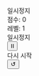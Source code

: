
<!DOCTYPE html>
<html>
<head>
  <title>Basic Tetris HTML Game</title>
  <meta charset="UTF-8">
  <style>
  /**
   * 기본 HTML 구조 및 스타일 설정
   * 
   * 이 섹션은 테트리스 게임의 기본 HTML 구조와 초기 스타일을 정의합니다.
   * - DOCTYPE 선언으로 HTML5 문서임을 명시
   * - 'Basic Tetris HTML Game'이라는 제목 설정
   * - UTF-8 문자 인코딩 사용
   * - html과 body 요소의 높이를 100%로 설정하고 마진 제거
   */
  /**
   * html과 body 요소의 기본 스타일 설정
   *
   * 이 CSS 규칙은 html과 body 요소에 대한 기본 스타일을 정의합니다.
   * - 높이를 100%로 설정하여 전체 뷰포트를 차지하도록 합니다.
   * - 마진을 0으로 설정하여 브라우저 기본 여백을 제거합니다.
   * 
   * 이렇게 설정함으로써 게임 컨테이너가 전체 화면을 채우도록 합니다.
   */
  html, body {
    height: 100%;
    margin: 0;
  }

  /**
   * body 요소의 스타일 설정
   *
   * 이 CSS 규칙은 body 요소에 대한 스타일을 정의합니다.
   * - 배경색을 검정색으로 설정하여 게임의 어두운 분위기를 조성합니다.
   * - flexbox를 사용하여 내용을 중앙에 배치합니다.
   * - align-items와 justify-content를 center로 설정하여 수직, 수평 중앙 정렬을 합니다.
   * 
   * 이렇게 설정함으로써 게임 캔버스가 화면 중앙에 위치하게 됩니다.
   */
  body {
    background: black;
    display: flex;
    align-items: center;
    justify-content: center;
  }

  /**
   * 게임 컨테이너 스타일
   * 
   * 게임 영역과 사이드 패널을 수평으로 배치합니다.
   */
  #game-container {
    display: flex;
    align-items: flex-end; /* 하단 정렬 */
  }

  /**
   * 게임 캔버스 스타일
   * 
   * 게임 보드의 테두리를 흰색으로 설정합니다.
   */
  canvas#game {
    border: 1px solid white;
  }

  /**
   * 사이드 패널 스타일
   * 
   * 게임 정보, 컨트롤, 다음 조각 미리보기를 수직으로 배치합니다.
   */
  #side-panel {
    display: flex;
    flex-direction: column;
    justify-content: space-between;
    align-items: center;
    height: 640px;
    margin-left: 20px;
  }

  /**
   * 게임 정보 스타일
   * 
   * 점수와 레벨 정보를 표시합니다.
   */
  #game-info {
    color: white;
    font-size: 20px;
    text-align: left;
  }

  /**
   * 다음 조각 미리보기 캔버스 스타일
   */
  #next-piece {
    border: 1px solid white;
  }

  /**
   * 게임 컨트롤 영역 스타일
   */
  #game-controls {
    display: flex;
    flex-direction: column;
    align-items: center;
    margin: 20px 0;
  }

  /**
   * 컨트롤 그룹 스타일
   * 
   * 각 컨트롤 버튼과 라벨을 그룹화합니다.
   */
  .control-group {
    display: flex;
    flex-direction: column;
    align-items: center;
    margin-bottom: 10px;
  }

  /**
   * 컨트롤 라벨 스타일
   */
  .control-label {
    color: white;
    font-size: 18px;
    margin-bottom: 5px;
  }

  /**
   * 일시정지 및 다시 시작 버튼 공통 스타일
   */
  #pause-button, #restart-button {
    background-color: rgba(255, 255, 255, 0.7);
    border: none;
    border-radius: 5px;
    padding: 10px 15px;
    font-size: 18px;
    cursor: pointer;
    width: 100px;
  }

  /**
   * 버튼 호버 효과
   */
  #pause-button:hover, #restart-button:hover {
    background-color: rgba(255, 255, 255, 0.9);
  }

  /**
   * 일시정지 오버레이 스타일
   * 
   * 게임이 일시정지될 때 표시되는 반투명 오버레이
   */
  #pause-overlay {
    position: absolute;
    top: 0;
    left: 0;
    width: 100%;
    height: 100%;
    background-color: rgba(0, 0, 0, 0.5);
    display: none;
    justify-content: center;
    align-items: center;
    z-index: 20;
  }

  /**
   * 일시정지 텍스트 스타일
   */
  #pause-text {
    color: white;
    font-size: 24px;
    font-weight: bold;
  }

  /**
   * 일시정지 메뉴 스타일
   */
  #pause-menu {
    display: flex;
    flex-direction: column;
    align-items: center;
    margin: 20px 0;
    color: white;
    font-size: 18px;
  }

  /**
   * 일시정지 버튼 스타일
   */
  #pause-button {
    background-color: rgba(255, 255, 255, 0.7);
    border: none;
    border-radius: 5px;
    padding: 10px 15px;
    font-size: 18px;
    cursor: pointer;
    margin-top: 10px;
  }

  /**
   * 일시정지 버튼 호버 효과
   */
  #pause-button:hover {
    background-color: rgba(255, 255, 255, 0.9);
  }

  /**
   * 다시 시작 버튼 스타일
   */
  #restart-button {
    background-color: rgba(255, 255, 255, 0.7);
    border: none;
    border-radius: 5px;
    padding: 10px 15px;
    font-size: 18px;
    cursor: pointer;
    margin-top: 10px;
  }

  /**
   * 다시 시작 버튼 호버 효과
   */
  #restart-button:hover {
    background-color: rgba(255, 255, 255, 0.9);
  }
  </style>
</head>
<body>
<!-- 게임 컨테이너 -->
<div id="game-container">
  <!-- 게임 영역 -->
  <div id="game-area">
    <!-- 테트리스 게임 캔버스 -->
    <canvas width="320" height="640" id="game"></canvas>
    <!-- 일시정지 오버레이 -->
    <div id="pause-overlay">
      <div id="pause-text">일시정지</div>
    </div>
  </div>
  <!-- 사이드 패널 -->
  <div id="side-panel">
    <!-- 게임 정보 (점수, 레벨) -->
    <div id="game-info">
      <div id="score">점수: <span id="score-value">0</span></div>
      <div id="level">레벨: <span id="level-value">1</span></div>
    </div>
    <!-- 게임 컨트롤 (일시정지, 다시 시작) -->
    <div id="game-controls">
      <div class="control-group">
        <div class="control-label">일시정지</div>
        <button id="pause-button">II</button>
      </div>
      <div class="control-group">
        <div class="control-label">다시 시작</div>
        <button id="restart-button">↺</button>
      </div>
    </div>
    <!-- 다음 조각 미리보기 -->
    <canvas width="96" height="96" id="next-piece"></canvas>
  </div>
</div>
<!-- 효과음 -->
<audio id="clearSound" src="clear_sound.mp3"></audio>
<script>
// 게임 상수 및 변수
const canvas = document.getElementById('game');
const context = canvas.getContext('2d');
const grid = 32;
const tetrominoSequence = [];

// 게임 상태
let playfield = [];
let score = 0;
let level = 1;
let speed = 35;
let isPaused = false;
let rAF = null;
let count = 0;
let tetromino = null;
let nextTetromino = null;
let gameOver = false;

const clearSound = document.getElementById('clearSound');

// 초기 게임 필드 생성
for (let row = -2; row < 20; row++) {
  playfield[row] = [];

  for (let col = 0; col < 10; col++) {
    playfield[row][col] = 0;
  }
}

// 테트로미노 모양 정의
const tetrominos = {
  'I': [[0,0,0,0], [1,1,1,1], [0,0,0,0], [0,0,0,0]],
  'J': [[1,0,0], [1,1,1], [0,0,0]],
  'L': [[0,0,1], [1,1,1], [0,0,0]],
  'O': [[1,1], [1,1]],
  'S': [[0,1,1], [1,1,0], [0,0,0]],
  'Z': [[1,1,0], [0,1,1], [0,0,0]],
  'T': [[0,1,0], [1,1,1], [0,0,0]]
};


// 테트로미노 색상
const colors = {
  'I': 'cyan',
  'O': 'yellow',
  'T': 'purple',
  'S': 'green',
  'Z': 'red',
  'J': 'blue',
  'L': 'orange'
};

/**
 * 랜덤 정수 생성 함수
 * 
 * @param {number} min - 최소값
 * @param {number} max - 최대값
 * @returns {number} min과 max 사이의 랜덤 정수
 */
function getRandomInt(min, max) {
  min = Math.ceil(min);
  max = Math.floor(max);

  return Math.floor(Math.random() * (max - min + 1)) + min;
}


/**
 * 새로운 테트로미노 시퀀스 생성
 * 
 * 모든 테트로미노 타입을 포함하는 랜덤 시퀀스를 생성합니다.
 */
function generateSequence() {
  const sequence = ['I', 'J', 'L', 'O', 'S', 'T', 'Z'];

  while (sequence.length) {
    const rand = getRandomInt(0, sequence.length - 1);
    const name = sequence.splice(rand, 1)[0];
    tetrominoSequence.push(name);
  }
}

/**
 * 다음 테트로미노 가져오기
 * 
 * @returns {Object} 다음 테트로미노의 정보 (이름, 매트릭스, 시작 위치)
 */
function getNextTetromino() {
  if (tetrominoSequence.length === 0) {
    generateSequence();
  }

  const name = tetrominoSequence.pop();
  const matrix = tetrominos[name];

  const col = playfield[0].length / 2 - Math.ceil(matrix[0].length / 2);
  const row = name === 'I' ? -1 : -2;

  return {
    name: name,
    matrix: matrix,
    row: row,
    col: col
  };
}

/**
 * 테트로미노 회전
 * 
 * @param {Array} matrix - 회전할 테트로미노 매트릭스
 * @returns {Array} 90도 시계방향으로 회전된 새 매트릭스
 */
function rotate(matrix) {
  const N = matrix.length - 1;
  const result = matrix.map((row, i) =>
    row.map((val, j) => matrix[N - j][i])
  );

  return result;
}

/**
 * 충돌 검사
 * 
 * @param {Array} matrix - 테트로미노 매트릭스
 * @param {number} cellRow - 테트로미노의 현재 행 위치
 * @param {number} cellCol - 테트로미노의 현재 열 위치
 * @returns {boolean} 유효한 이동인지 여부
 */
function isValidMove(matrix, cellRow, cellCol) {
  for (let row = 0; row < matrix.length; row++) {
    for (let col = 0; col < matrix[row].length; col++) {
      if (matrix[row][col] && (
          cellCol + col < 0 ||
          cellCol + col >= playfield[0].length ||
          cellRow + row >= playfield.length ||
          playfield[cellRow + row][cellCol + col])
        ) {
        return false;
      }
    }
  }

  return true;
}

/**
 * 테트로미노 배치
 * 
 * 현재 테트로미노를 게임 필드에 배치하고, 줄 제거 및 점수 계산을 수행합니다.
 */
function placeTetromino() {
  for (let row = 0; row < tetromino.matrix.length; row++) {
    for (let col = 0; col < tetromino.matrix[row].length; col++) {
      if (tetromino.matrix[row][col]) {
        if (tetromino.row + row < 0) {
          return showGameOver();
        }

        playfield[tetromino.row + row][tetromino.col + col] = tetromino.name;
      }
    }
  }

  // 완성된 줄 제거
  let linesCleared = 0;
  for (let row = playfield.length - 1; row >= 0; ) {
    if (playfield[row].every(cell => !!cell)) {
      // 줄 제거
      for (let r = row; r >= 0; r--) {
        for (let c = 0; c < playfield[r].length; c++) {
          playfield[r][c] = playfield[r-1][c];
        }
      }
      linesCleared++;
    }
    else {
      row--;
    }
  }

  // 점수 계산 및 효과음 재생
  if (linesCleared > 0) {
    score += linesCleared * 100;
    document.getElementById('score-value').textContent = score;
    
    // 효과음 재생
    try {
      clearSound.currentTime = 0;
      clearSound.play().catch(e => console.error("효과음 재생 실패:", e));
    } catch (error) {
      console.error("효과음 재생 중 오류 발생:", error);
    }
    
    // 레벨 업 로직 (선택사항)
    if (score > level * 1000) {
      level++;
      document.getElementById('level-value').textContent = level;
      speed = Math.max(speed - 5, 10); // 속도 증가, 최소 10으로 제한
    }
  }

  tetromino = nextTetromino;
  nextTetromino = getNextTetromino();
  drawNextPiece();
}

/**
 * 다음 조각 그리기
 * 
 * 다음에 등장할 테트로미노를 미리보기 캔버스에 그립니다.
 */
function drawNextPiece() {
  const canvasNext = document.getElementById('next-piece');
  const contextNext = canvasNext.getContext('2d');

  contextNext.clearRect(0, 0, canvasNext.width, canvasNext.height);
  
  const matrix = nextTetromino.matrix;
  const blockSize = 24;

  const offsetX = (canvasNext.width - matrix[0].length * blockSize) / 2;
  const offsetY = (canvasNext.height - matrix.length * blockSize) / 2;

  contextNext.fillStyle = colors[nextTetromino.name];
  for (let row = 0; row < matrix.length; row++) {
    for (let col = 0; col < matrix[row].length; col++) {
      if (matrix[row][col]) {
        contextNext.fillRect(offsetX + col * blockSize, offsetY + row * blockSize, blockSize - 1, blockSize - 1);
      }
    }
  }
}

/**
 * 게임 오버 표시
 * 
 * 게임 오버 메시지를 화면에 표시합니다.
 */
function showGameOver() {
  cancelAnimationFrame(rAF);
  gameOver = true;

  context.fillStyle = 'black';
  context.globalAlpha = 0.75;
  context.fillRect(0, canvas.height / 2 - 30, canvas.width, 60);

  context.globalAlpha = 1;
  context.fillStyle = 'white';
  context.font = '36px monospace';
  context.textAlign = 'center';
  context.textBaseline = 'middle';
  context.fillText('게임 오버!', canvas.width / 2, canvas.height / 2);
}

/**
 * 게임 재시작
 * 
 * 게임 상태를 초기화하고 새 게임을 시작합니다.
 */
function restartGame() {
  gameOver = false;
  score = 0;
  level = 1;
  speed = 35;
  playfield = [];
  for (let row = -2; row < 20; row++) {
    playfield[row] = [];
    for (let col = 0; col < 10; col++) {
      playfield[row][col] = 0;
    }
  }
  document.getElementById('score-value').textContent = score;
  document.getElementById('level-value').textContent = level;
  initGame();
  rAF = requestAnimationFrame(loop);
}

/**
 * 게임 루프
 * 
 * 게임의 메인 루프 함수입니다. 게임 상태를 업데이트하고 화면을 그립니다.
 */
function loop() {
  rAF = requestAnimationFrame(loop);
  if (!isPaused) {
    context.clearRect(0,0,canvas.width,canvas.height);

    for (let row = 0; row < 20; row++) {
      for (let col = 0; col < 10; col++) {
        if (playfield[row][col]) {
          const name = playfield[row][col];
          context.fillStyle = colors[name];
          context.fillRect(col * grid, row * grid, grid-1, grid-1);
        }
      }
    }

    if (tetromino) {
      if (++count > speed) {
        tetromino.row++;
        count = 0;

        if (!isValidMove(tetromino.matrix, tetromino.row, tetromino.col)) {
          tetromino.row--;
          placeTetromino();
        }
      }

      context.fillStyle = colors[tetromino.name];

      for (let row = 0; row < tetromino.matrix.length; row++) {
        for (let col = 0; col < tetromino.matrix[row].length; col++) {
          if (tetromino.matrix[row][col]) {
            context.fillRect((tetromino.col + col) * grid, (tetromino.row + row) * grid, grid-1, grid-1);
          }
        }
      }
    }
  }
}

/**
 * 게임 초기화
 * 
 * 게임 시작 시 초기 상태를 설정합니다.
 */
function initGame() {
  tetromino = getNextTetromino();
  nextTetromino = getNextTetromino();
  drawNextPiece();
}

/**
 * 일시정지 토글
 * 
 * 게임의 일시정지 상태를 전환합니다.
 */
function togglePause() {
  isPaused = !isPaused;
  if (isPaused) {
    pauseOverlay.style.display = 'flex';
    cancelAnimationFrame(rAF);
  } else {
    pauseOverlay.style.display = 'none';
    rAF = requestAnimationFrame(loop);
  }
}

// 키보드 이벤트 리스너
document.addEventListener('keydown', function(e) {
  if (e.key === 'p' || e.key === 'P') {
    togglePause();
  }
  
  if (isPaused) return;

  if (e.which === 37 || e.which === 39) {
    const col = e.which === 37
      ? tetromino.col - 1
      : tetromino.col + 1;

    if (isValidMove(tetromino.matrix, tetromino.row, col)) {
      tetromino.col = col;
    }
  }

  if (e.which === 38) {
    const matrix = rotate(tetromino.matrix);
    if (isValidMove(matrix, tetromino.row, tetromino.col)) {
      tetromino.matrix = matrix;
    }
  }

  if(e.which === 40) {
    const row = tetromino.row + 1;

    if (!isValidMove(tetromino.matrix, row, tetromino.col)) {
      tetromino.row = row - 1;
      placeTetromino();
      return;
    }

    tetromino.row = row;
  }
});

// 게임 시작
initGame();
rAF = requestAnimationFrame(loop);

// 일시정지 버튼 이벤트 리스너
document.getElementById('pause-button').addEventListener('click', togglePause);

// 다시 시작 버튼 이벤트 리스너
document.getElementById('restart-button').addEventListener('click', restartGame);
</script>
</body>
</html>